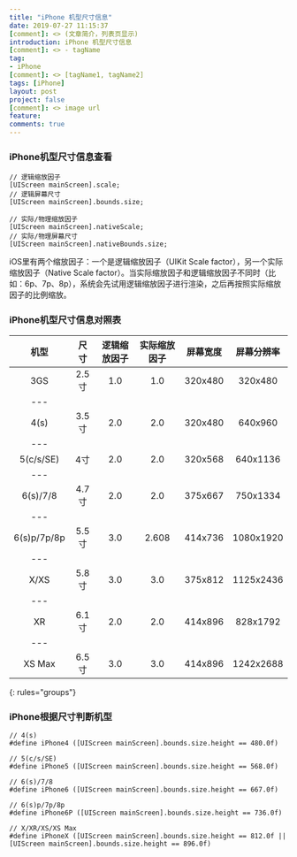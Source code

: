 ```yaml
---
title: "iPhone 机型尺寸信息"
date: 2019-07-27 11:15:37
[comment]: <> (文章简介，列表页显示)
introduction: iPhone 机型尺寸信息
[comment]: <> - tagName
tag:
- iPhone
[comment]: <> [tagName1, tagName2]
tags: [iPhone]
layout: post
project: false
[comment]: <> image url
feature: 
comments: true
---
```


### iPhone机型尺寸信息查看

```objc
// 逻辑缩放因子
[UIScreen mainScreen].scale;
// 逻辑屏幕尺寸
[UIScreen mainScreen].bounds.size;

// 实际/物理缩放因子
[UIScreen mainScreen].nativeScale;
// 实际/物理屏幕尺寸
[UIScreen mainScreen].nativeBounds.size;
```

iOS里有两个缩放因子：一个是逻辑缩放因子（UIKit Scale factor），另一个实际缩放因子（Native Scale factor）。当实际缩放因子和逻辑缩放因子不同时（比如：6p、7p、8p），系统会先试用逻辑缩放因子进行渲染，之后再按照实际缩放因子的比例缩放。

### iPhone机型尺寸信息对照表

|   机型    |   尺寸  | 逻辑缩放因子 | 实际缩放因子 | 屏幕宽度 | 屏幕分辨率 |
|:--------:|:-------:|:----------:|:----------:|:-------:|:--------:|
| 3GS      | 2.5寸   | 1.0        | 1.0        | 320x480 | 320x480  |
|---
| 4(s)     | 3.5寸   | 2.0        | 2.0        | 320x480 | 640x960  |
|---
| 5(c/s/SE)| 4寸     | 2.0        | 2.0        | 320x568 | 640x1136 |
|---
| 6(s)/7/8 | 4.7寸   | 2.0        | 2.0        | 375x667 | 750x1334 |
|---
| 6(s)p/7p/8p| 5.5寸 | 3.0        | 2.608      | 414x736 | 1080x1920|
|---
| X/XS     | 5.8寸   | 3.0        | 3.0        | 375x812 | 1125x2436|
|---
| XR       | 6.1寸   | 2.0        | 2.0        | 414x896 | 828x1792 |
|---
| XS Max   | 6.5寸   | 3.0        | 3.0        | 414x896 | 1242x2688|
{: rules="groups"}

### iPhone根据尺寸判断机型

```objc
// 4(s)
#define iPhone4 ([UIScreen mainScreen].bounds.size.height == 480.0f)

// 5(c/s/SE)
#define iPhone5 ([UIScreen mainScreen].bounds.size.height == 568.0f)

// 6(s)/7/8
#define iPhone6 ([UIScreen mainScreen].bounds.size.height == 667.0f)

// 6(s)p/7p/8p
#define iPhone6P ([UIScreen mainScreen].bounds.size.height == 736.0f)

// X/XR/XS/XS Max
#define iPhoneX ([UIScreen mainScreen].bounds.size.height == 812.0f || [UIScreen mainScreen].bounds.size.height == 896.0f)
```
